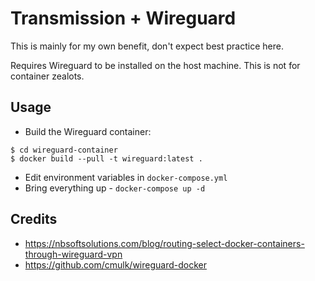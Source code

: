 Transmission + Wireguard
========================

This is mainly for my own benefit, don't expect best practice here.

Requires Wireguard to be installed on the host machine. This is not for container zealots.

Usage
-----

* Build the Wireguard container:

```shell
$ cd wireguard-container
$ docker build --pull -t wireguard:latest .
```

* Edit environment variables in `docker-compose.yml`
* Bring everything up - `docker-compose up -d`

Credits
-------

* https://nbsoftsolutions.com/blog/routing-select-docker-containers-through-wireguard-vpn
* https://github.com/cmulk/wireguard-docker
